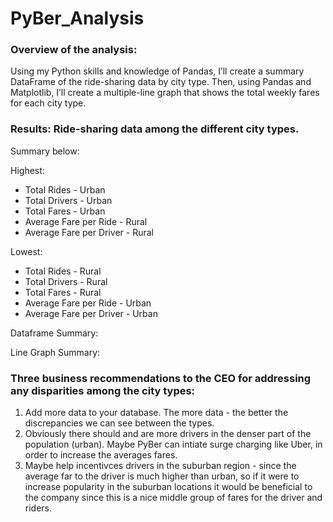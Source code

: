 # PyBer_Analysis

### Overview of the analysis:
Using my Python skills and knowledge of Pandas, I’ll create a summary DataFrame of the ride-sharing data by city type. Then, using Pandas and Matplotlib, I’ll create a multiple-line graph that shows the total weekly fares for each city type.


### Results: Ride-sharing data among the different city types.
Summary below: 

Highest:
* Total Rides - Urban
* Total Drivers - Urban
* Total Fares - Urban
* Average Fare per Ride - Rural
* Average Fare per Driver - Rural

Lowest:
* Total Rides - Rural
* Total Drivers - Rural
* Total Fares - Rural
* Average Fare per Ride - Urban
* Average Fare per Driver - Urban

Dataframe Summary:


Line Graph Summary:

### Three business recommendations to the CEO for addressing any disparities among the city types:
1. Add more data to your database. The more data - the better the discrepancies we can see between the types.
2. Obviously there should and are more drivers in the denser part of the population (urban). Maybe PyBer can intiate surge charging like Uber, in order to increase the averages fares.
3. Maybe help incentivces drivers in the suburban region - since the average far to the driver is much higher than urban, so if it were to increase popularity in the suburban locations it would be beneficial to the company since this is a nice middle group of fares for the driver and riders.
